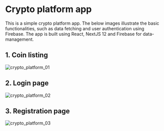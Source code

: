 # Crypto platform app

This is a simple crypto platform app. The below images illustrate the basic functionalities, such as data fetching and user authentication using Firebase. The app is built using React, NextJS 12 and Firebase for data-management.

## 1. Coin listing
![crypto_platform_01](https://github.com/jurij-bozic/crypto-platform/assets/48452688/21cdcf13-1d1a-45cb-88b2-18ad21aad8af)

## 2. Login page
![crypto_platform_02](https://github.com/jurij-bozic/crypto-platform/assets/48452688/06a10035-c378-41df-afb1-c8a6fc515caa)

## 3. Registration page
![crypto_platform_03](https://github.com/jurij-bozic/crypto-platform/assets/48452688/b2902cdb-bad6-4b69-9b79-d66f046ab753)

